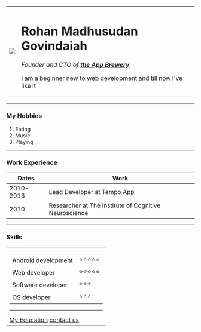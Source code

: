 
<html lang="en" dir="ltr">

<head>
  <meta charset="utf-8">
  <title>Rohan's Personal Page</title>
</head>

<body>
  <table>
    <tr>
      <td><img src="Images/Boruto.jpg" /></td>
      <td>
        <h1>Rohan Madhusudan Govindaiah</h1>
        <p><em>Founder and CTO of <strong><a href="https://www.appbrewery.co/">the App Brewery</a></strong>.</em></p>
        <p>I am a beginner new to web development and till now I've like it</p>
      </td>
    </tr>
  </table>


  <hr>
  <h3>My Hobbies</h3>
  <p>
  <ol>
    <li>Eating</li>
    <li>Music</li>
    <li>Playing</li>
  </ol>
  <hr>
  <h3>Work Experience</h3>
  <table cellspacing="10">
    <thead>
      <tr>
        <th>Dates</th>
        <th>Work</th>
      </tr>
    </thead>
    <tr>
      <td>2010-2013</td>
      <td>Lead Developer at Tempo App</td>
    </tr>
    <tr>
      <td>2010</td>
      <td>Researcher at The Institute of Cognitive Neuroscience</td>
    </tr>
  </table>
  <hr>
  <h3>Skills</h3>
  <table cellspacing="20">
    <tr>
      <td><table>
        <tr>
          <td>Android development</td>
          <td>⭐⭐⭐⭐⭐</td>
        </tr>
        <tr>
          <td>Web developer</td>
          <td>⭐⭐⭐⭐⭐</td>
        </tr>
        <tr>
          <td>Software developer</td>
          <td>⭐⭐⭐</td>
        </tr>
        <tr>
          <td>OS developer</td>
          <td>⭐⭐⭐</td>
        </tr>
  </table>

  <hr>
  <a href="hobbies.html">My Education</a>
  <a href="contacts.html">contact us</a>

</body>

</html>
